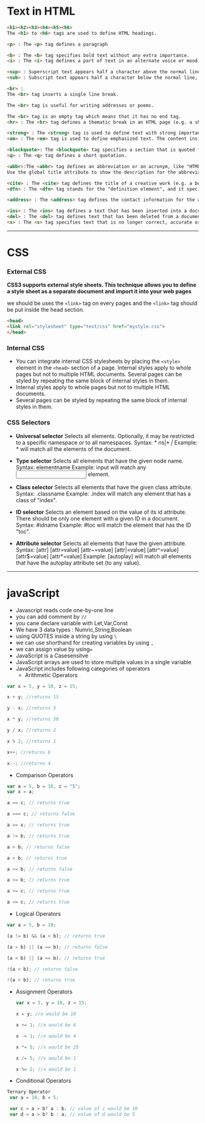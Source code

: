 # Text in HTML
```html
<h1><h2><h3><h4><h5><h6> 
The <h1> to <h6> tags are used to define HTML headings.
```
```html
<p> : The <p> tag defines a paragraph
```
```html
<b> : The <b> tag specifies bold text without any extra importance.
<i> : The <i> tag defines a part of text in an alternate voice or mood. The content inside is typically displayed in italic.
```
```html
<sup> : Superscript text appears half a character above the normal line, and is sometimes rendered in a smaller font. Superscript text can be used for footnotes, like WWW
<sub> : Subscript text appears half a character below the normal line, and is sometimes rendered in a smaller font. Subscript text can be used for chemical formulas, like H2O.
```
```html
<br> :
The <br> tag inserts a single line break.

The <br> tag is useful for writing addresses or poems.

The <br> tag is an empty tag which means that it has no end tag.
<hr> : The <hr> tag defines a thematic break in an HTML page (e.g. a shift of topic).
```
```html
<strong> : The <strong> tag is used to define text with strong importance. The content inside is typically displayed in bold.
<em> : The <em> tag is used to define emphasized text. The content inside is typically displayed in italic.
```
```html
<blockquote>: The <blockquote> tag specifies a section that is quoted from another source.
<q> : The <q> tag defines a short quotation.
```
```html
<abbr>:The <abbr> tag defines an abbreviation or an acronym, like "HTML", "CSS", "Mr.", "Dr.", "ASAP", "ATM".
Use the global title attribute to show the description for the abbreviation/acronym when you mouse over the element.
```
```html
<cite> : The <cite> tag defines the title of a creative work (e.g. a book, a poem, a song, a movie, a painting, a sculpture, etc.).
<dfn> : The <dfn> tag stands for the "definition element", and it specifies a term that is going to be defined within the content.
```
```html
<address> : The <address> tag defines the contact information for the author/owner of a document or an article.
```
```html
<ins> : The <ins> tag defines a text that has been inserted into a document. Browsers will usually underline inserted text.
<del> : The <del> tag defines text that has been deleted from a document. Browsers will usually strike a line through deleted text.
<s> : The <s> tag specifies text that is no longer correct, accurate or relevant. The text will be displayed with a line through it.
```

--------------------------------------
# CSS
 ### External CSS
**CSS3 supports external style sheets. This technique allows you to define a style sheet as a separate document and import it into your web pages**

we should be uses the ```<link>``` tag on every pages and the ```<link>``` tag should be put inside the head section.
```html
<head>  
<link rel="stylesheet" type="text/css" href="mystyle.css">  
</head>  
```

### Internal CSS
+ You can integrate internal CSS stylesheets by placing the ```<style>``` element in the ```<head>``` section of a page.
Internal styles apply to whole pages but not to multiple HTML documents.
Several pages can be styled by repeating the same block of internal styles in them.
+ Internal styles apply to whole pages but not to multiple HTML documents.
+ Several pages can be styled by repeating the same block of internal styles in them.

### CSS Selectors

* **Universal selector**
Selects all elements. Optionally, it may be restricted to a specific namespace or to all namespaces.
Syntax: * ns|* *|*
Example: * will match all the elements of the document.

* **Type selector**
Selects all elements that have the given node name.
Syntax: elementname
Example: input will match any <input> element.

* **Class selector**
Selects all elements that have the given class attribute.
Syntax: .classname
Example: .index will match any element that has a class of "index".

* **ID selector**
Selects an element based on the value of its id attribute. There should be only one element with a given ID in a document.
Syntax: #idname
Example: #toc will match the element that has the ID "toc".

* **Attribute selector**
Selects all elements that have the given attribute.
Syntax: [attr] [attr=value] [attr~=value] [attr|=value] [attr^=value] [attr$=value] [attr*=value]
Example: [autoplay] will match all elements that have the autoplay attribute set (to any value).

------------------------------------
# javaScript

* Javascript reads code one-by-one line
* you can add comment by ```//```
* you cane declare variable with Let,Var,Const
* We have 3 data types : Numric,String,Boolean
* using QUOTES inside a string by using ```\```
* we can use shorthand for creating variables by using ```,```
* we can assign value by using```=```
* JavaScript is a Casesensitve 
* JavaScript arrays are used to store multiple values in a single variable
* JavaScript includes following categories of operators
  * Arithmetic Operators
 ```javascript
 var x = 5, y = 10, z = 15;

x + y; //returns 15

y - x; //returns 5

x * y; //returns 50

y / x; //returns 2

x % 2; //returns 1

x++; //returns 6

x--; //returns 4
 ```
  * Comparison Operators
   ```javascript
   var a = 5, b = 10, c = "5";
var x = a;

a == c; // returns true

a === c; // returns false

a == x; // returns true

a != b; // returns true

a > b; // returns false

a < b; // returns true

a >= b; // returns false

a <= b; // returns true

a >= c; // returns true

a <= c; // returns true
   ```
  * Logical Operators
   ```javascript
var a = 5, b = 10;

(a != b) && (a < b); // returns true

(a > b) || (a == b); // returns false

(a < b) || (a == b); // returns true

!(a < b); // returns false

!(a > b); // returns true
   ```
  * Assignment Operators
     ```javascript
    var x = 5, y = 10, z = 15;

    x = y; //x would be 10

    x += 1; //x would be 6

    x -= 1; //x would be 4

    x *= 5; //x would be 25

    x /= 5; //x would be 1

    x %= 2; //x would be 1

    ```

   * Conditional Operators
   ```javascript
   Ternary Operator
    var a = 10, b = 5;

    var c = a > b? a : b; // value of c would be 10
    var d = a > b? b : a; // value of d would be 5
   ```

